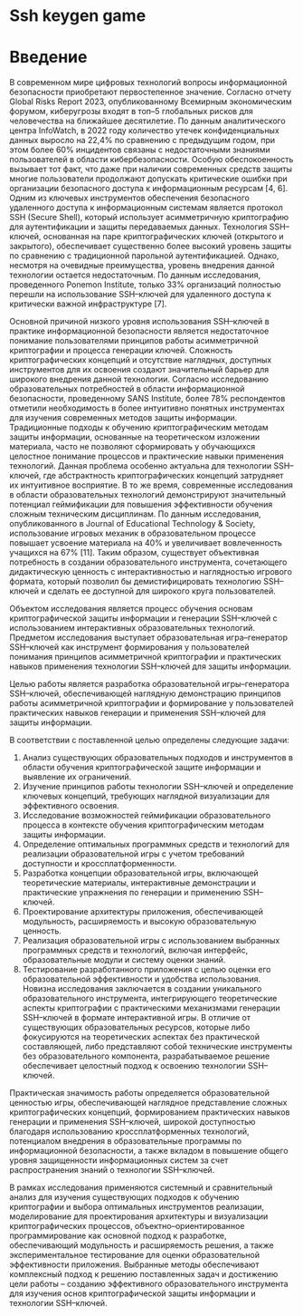 # Ssh keygen game
# Введение


В современном мире цифровых технологий вопросы информационной безопасности приобретают первостепенное значение. Согласно отчету Global Risks Report 2023, опубликованному Всемирным экономическим форумом, киберугрозы входят в топ–5 глобальных рисков для человечества на ближайшее десятилетие. По данным аналитического центра InfoWatch, в 2022 году количество утечек конфиденциальных данных выросло на 22,4% по сравнению с предыдущим годом, при этом более 60% инцидентов связаны с недостаточными знаниями пользователей в области кибербезопасности. Особую обеспокоенность вызывает тот факт, что даже при наличии современных средств защиты многие пользователи продолжают допускать критические ошибки при организации безопасного доступа к информационным ресурсам [4, 6].
Одним из ключевых инструментов обеспечения безопасного удаленного доступа к информационным системам является протокол SSH (Secure Shell), который использует асимметричную криптографию для аутентификации и защиты передаваемых данных. Технология SSH–ключей, основанная на паре криптографических ключей (открытого и закрытого), обеспечивает существенно более высокий уровень защиты по сравнению с традиционной парольной аутентификацией. Однако, несмотря на очевидные преимущества, уровень внедрения данной технологии остается недостаточным. По данным исследования, проведенного Ponemon Institute, только 33% организаций полностью перешли на использование SSH–ключей для удаленного доступа к критически важной инфраструктуре [7].


Основной причиной низкого уровня использования SSH–ключей в практике информационной безопасности является недостаточное понимание пользователями принципов работы асимметричной криптографии и процесса генерации ключей. Сложность криптографических концепций и отсутствие наглядных, доступных инструментов для их освоения создают значительный барьер для широкого внедрения данной технологии. Согласно исследованию образовательных потребностей в области информационной безопасности, проведенному SANS Institute, более 78% респондентов отметили необходимость в более интуитивно понятных инструментах для изучения современных методов защиты информации.
Традиционные подходы к обучению криптографическим методам защиты информации, основанные на теоретическом изложении материала, часто не позволяют сформировать у обучающихся целостное понимание процессов и практические навыки применения технологий. Данная проблема особенно актуальна для технологии SSH–ключей, где абстрактность криптографических концепций затрудняет их интуитивное восприятие. В то же время, современные исследования в области образовательных технологий демонстрируют значительный потенциал геймификации для повышения эффективности обучения сложным техническим дисциплинам. По данным исследования, опубликованного в Journal of Educational Technology & Society, использование игровых механик в образовательном процессе повышает усвоение материала на 40% и увеличивает вовлеченность учащихся на 67% [11].
Таким образом, существует объективная потребность в создании образовательного инструмента, сочетающего дидактическую ценность с интерактивностью и наглядностью игрового формата, который позволил бы демистифицировать технологию SSH–ключей и сделать ее доступной для широкого круга пользователей.


Объектом исследования является процесс обучения основам криптографической защиты информации и генерации SSH–ключей с использованием интерактивных образовательных технологий.
Предметом исследования выступает образовательная игра–генератор SSH–ключей как инструмент формирования у пользователей понимания принципов асимметричной криптографии и практических навыков применения технологии SSH–ключей для защиты информации.


Целью работы является разработка образовательной игры–генератора SSH–ключей, обеспечивающей наглядную демонстрацию принципов работы асимметричной криптографии и формирование у пользователей практических навыков генерации и применения SSH–ключей для защиты информации.


В соответствии с поставленной целью определены следующие задачи:
1. Анализ существующих образовательных подходов и инструментов в области обучения криптографической защите информации и выявление их ограничений.
2. Изучение принципов работы технологии SSH–ключей и определение ключевых концепций, требующих наглядной визуализации для эффективного освоения.
3. Исследование возможностей геймификации образовательного процесса в контексте обучения криптографическим методам защиты информации.
4. Определение оптимальных программных средств и технологий для реализации образовательной игры с учетом требований доступности и кроссплатформенности.
5. Разработка концепции образовательной игры, включающей теоретические материалы, интерактивные демонстрации и практические упражнения по генерации и применению SSH–ключей.
6. Проектирование архитектуры приложения, обеспечивающей модульность, расширяемость и высокую образовательную ценность.
7. Реализация образовательной игры с использованием выбранных программных средств и технологий, включая интерфейс, образовательные модули и систему оценки знаний.
8. Тестирование разработанного приложения с целью оценки его образовательной эффективности и удобства использования.
Новизна исследования заключается в создании уникального образовательного инструмента, интегрирующего теоретические аспекты криптографии с практическими механизмами генерации SSH–ключей в формате интерактивной игры. В отличие от существующих образовательных ресурсов, которые либо фокусируются на теоретических аспектах без практической составляющей, либо представляют собой технические инструменты без образовательного компонента, разрабатываемое решение обеспечивает целостный подход к освоению технологии SSH–ключей.


Практическая значимость работы определяется образовательной ценностью игры, обеспечивающей наглядное представление сложных криптографических концепций, формированием практических навыков генерации и применения SSH–ключей, широкой доступностью благодаря использованию кроссплатформенных технологий, потенциалом внедрения в образовательные программы по информационной безопасности, а также вкладом в повышение общего уровня защищенности информационных систем за счет распространения знаний о технологии SSH–ключей.


В рамках исследования применяются системный и сравнительный анализ для изучения существующих подходов к обучению криптографии и выбора оптимальных инструментов реализации, моделирование для проектирования архитектуры и визуализации криптографических процессов, объектно–ориентированное программирование как основной подход к разработке, обеспечивающий модульность и расширяемость решения, а также экспериментальное тестирование для оценки образовательной эффективности приложения. Выбранные методы обеспечивают комплексный подход к решению поставленных задач и достижению цели работы – созданию эффективного образовательного инструмента для изучения основ криптографической защиты информации и технологии SSH–ключей. 
